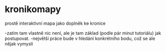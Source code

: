 # kronikomapy
prostě interaktivní mapa jako doplněk ke kronice

-zatím tam vlastně nic není, ale je tam základ (podle pár minut tutoriálu) jak postupovat. 
-největší práce bude v hledání konkrétního bodu, což se ale nějak vymyslí
